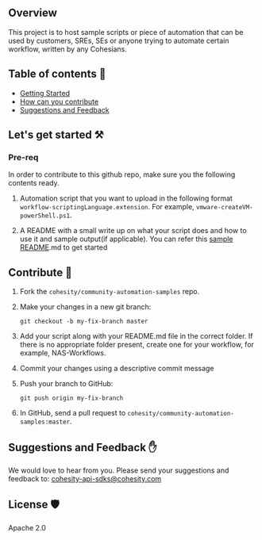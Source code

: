 <!--
  Title: Cohesity PowerShell Module
  Description: This project provides a PowerShell Module for interacting with the Cohesity DataPlatform
  Author: Cohesity Inc
  -->

## Overview

This project is to host sample scripts or piece of automation that can be used by customers, SREs, SEs or anyone trying to automate certain workflow, written by any Cohesians. 

## Table of contents :scroll:

 - [Getting Started](#get-started)
 - [How can you contribute](#contribute)
 - [Suggestions and Feedback](#suggest)
 
 

## <a name="get-started"></a> Let's get started :hammer_and_pick:

### Pre-req

In order to contribute to this github repo, make sure you the following contents ready.

1. Automation script that you want to upload in the following format `workflow-scriptingLanguage.extension`. For example, `vmware-createVM-powerShell.ps1`.

2. A README with a small write up on what your script does and how to use it and sample output(if applicable). You can refer this [sample README](./SampleREADME.md).md to get started


## <a name="contribute"></a> Contribute :handshake:

1. Fork the `cohesity/community-automation-samples` repo.

2. Make your changes in a new git branch:

     ```shell
     git checkout -b my-fix-branch master
     ```
3. Add your script along with your README.md file in the correct folder. If there is no appropriate folder present, create one for your workflow, for example, NAS-Workflows.

4. Commit your changes using a descriptive commit message 

5. Push your branch to GitHub:

    ```shell
    git push origin my-fix-branch
    ```

6. In GitHub, send a pull request to `cohesity/community-automation-samples:master`.

## <a name="suggest"></a> Suggestions and Feedback :raised_hand:

We would love to hear from you. Please send your suggestions and feedback to: [cohesity-api-sdks@cohesity.com](mailto:cohesity-api-sdks@cohesity.com)

## License :shield:

Apache 2.0
